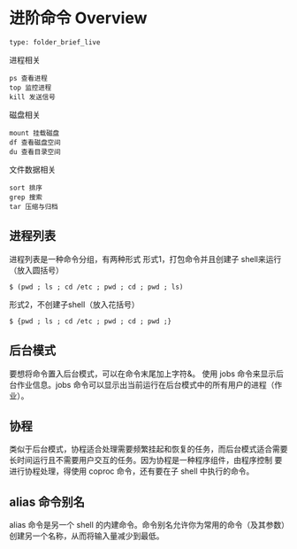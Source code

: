 # 进阶命令 Overview
 
```ccard
type: folder_brief_live
```
 进程相关
 
    ps 查看进程
    top 监控进程
    kill 发送信号

磁盘相关

    mount 挂载磁盘
    df 查看磁盘空间
    du 查看目录空间

文件数据相关

    sort 排序
    grep 搜索
    tar 压缩与归档

## 进程列表
进程列表是一种命令分组，有两种形式
形式1，打包命令并且创建子 shell来运行（放入圆括号）
```
$ (pwd ; ls ; cd /etc ; pwd ; cd ; pwd ; ls)
```
形式2，不创建子shell（放入花括号）
```
$ {pwd ; ls ; cd /etc ; pwd ; cd ; pwd ;}
```

## 后台模式
要想将命令置入后台模式，可以在命令末尾加上字符&。
使用 jobs 命令来显示后台作业信息。jobs 命令可以显示出当前运行在后台模式中的所有用户的进程（作业）。

## 协程
类似于后台模式，协程适合处理需要频繁挂起和恢复的任务，而后台模式适合需要长时间运行且不需要用户交互的任务。因为协程是一种程序组件，由程序控制
要进行协程处理，得使用 coproc 命令，还有要在子 shell 中执行的命令。

## alias 命令别名

alias 命令是另一个 shell 的内建命令。命令别名允许你为常用的命令（及其参数）创建另一个名称，从而将输入量减少到最低。